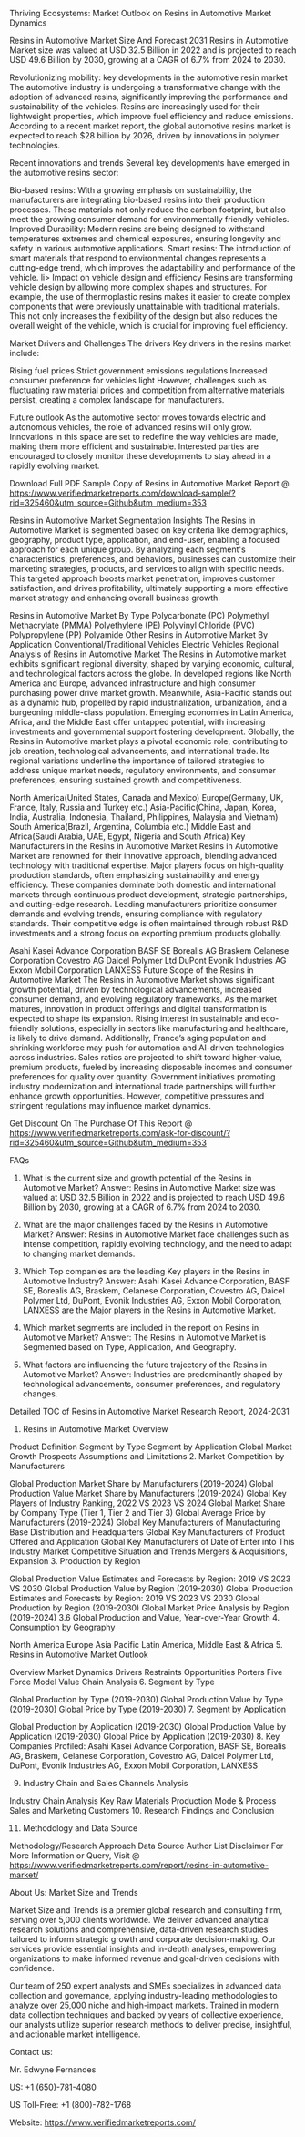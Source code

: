 Thriving Ecosystems: Market Outlook on Resins in Automotive Market Dynamics


Resins in Automotive Market Size And Forecast 2031
Resins in Automotive Market size was valued at USD 32.5 Billion in 2022 and is projected to reach USD 49.6 Billion by 2030, growing at a CAGR of 6.7% from 2024 to 2030.

Revolutionizing mobility: key developments in the automotive resin market
The automotive industry is undergoing a transformative change with the adoption of advanced resins, significantly improving the performance and sustainability of the vehicles. Resins are increasingly used for their lightweight properties, which improve fuel efficiency and reduce emissions. According to a recent market report, the global automotive resins market is expected to reach $28 billion by 2026, driven by innovations in polymer technologies.

Recent innovations and trends
Several key developments have emerged in the automotive resins sector:

Bio-based resins: With a growing emphasis on sustainability, the manufacturers are integrating bio-based resins into their production processes. These materials not only reduce the carbon footprint, but also meet the growing consumer demand for environmentally friendly vehicles.
Improved Durability: Modern resins are being designed to withstand temperatures extremes and chemical exposures, ensuring longevity and safety in various automotive applications.
Smart resins: The introduction of smart materials that respond to environmental changes represents a cutting-edge trend, which improves the adaptability and performance of the vehicle.
li>
Impact on vehicle design and efficiency
Resins are transforming vehicle design by allowing more complex shapes and structures. For example, the use of thermoplastic resins makes it easier to create complex components that were previously unattainable with traditional materials. This not only increases the flexibility of the design but also reduces the overall weight of the vehicle, which is crucial for improving fuel efficiency.

Market Drivers and Challenges
The drivers Key drivers in the resins market include:

Rising fuel prices
Strict government emissions regulations
Increased consumer preference for vehicles light
However, challenges such as fluctuating raw material prices and competition from alternative materials persist, creating a complex landscape for manufacturers.

Future outlook
As the automotive sector moves towards electric and autonomous vehicles, the role of advanced resins will only grow. Innovations in this space are set to redefine the way vehicles are made, making them more efficient and sustainable. Interested parties are encouraged to closely monitor these developments to stay ahead in a rapidly evolving market.

Download Full PDF Sample Copy of Resins in Automotive Market Report @ https://www.verifiedmarketreports.com/download-sample/?rid=325460&utm_source=Github&utm_medium=353

Resins in Automotive Market Segmentation Insights
The Resins in Automotive Market is segmented based on key criteria like demographics, geography, product type, application, and end-user, enabling a focused approach for each unique group. By analyzing each segment's characteristics, preferences, and behaviors, businesses can customize their marketing strategies, products, and services to align with specific needs. This targeted approach boosts market penetration, improves customer satisfaction, and drives profitability, ultimately supporting a more effective market strategy and enhancing overall business growth.

Resins in Automotive Market By Type
Polycarbonate (PC)
Polymethyl Methacrylate (PMMA)
Polyethylene (PE)
Polyvinyl Chloride (PVC)
Polypropylene (PP)
Polyamide
Other
Resins in Automotive Market By Application
Conventional/Traditional Vehicles
Electric Vehicles
Regional Analysis of Resins in Automotive Market
The Resins in Automotive market exhibits significant regional diversity, shaped by varying economic, cultural, and technological factors across the globe. In developed regions like North America and Europe, advanced infrastructure and high consumer purchasing power drive market growth. Meanwhile, Asia-Pacific stands out as a dynamic hub, propelled by rapid industrialization, urbanization, and a burgeoning middle-class population. Emerging economies in Latin America, Africa, and the Middle East offer untapped potential, with increasing investments and governmental support fostering development. Globally, the Resins in Automotive market plays a pivotal economic role, contributing to job creation, technological advancements, and international trade. Its regional variations underline the importance of tailored strategies to address unique market needs, regulatory environments, and consumer preferences, ensuring sustained growth and competitiveness.

North America(United States, Canada and Mexico)
Europe(Germany, UK, France, Italy, Russia and Turkey etc.)
Asia-Pacific(China, Japan, Korea, India, Australia, Indonesia, Thailand, Philippines, Malaysia and Vietnam)
South America(Brazil, Argentina, Columbia etc.)
Middle East and Africa(Saudi Arabia, UAE, Egypt, Nigeria and South Africa)
Key Manufacturers in the Resins in Automotive Market
Resins in Automotive Market are renowned for their innovative approach, blending advanced technology with traditional expertise. Major players focus on high-quality production standards, often emphasizing sustainability and energy efficiency. These companies dominate both domestic and international markets through continuous product development, strategic partnerships, and cutting-edge research. Leading manufacturers prioritize consumer demands and evolving trends, ensuring compliance with regulatory standards. Their competitive edge is often maintained through robust R&D investments and a strong focus on exporting premium products globally.

Asahi Kasei Advance Corporation
BASF SE
Borealis AG
Braskem
Celanese Corporation
Covestro AG
Daicel Polymer Ltd
DuPont
Evonik Industries AG
Exxon Mobil Corporation
LANXESS
Future Scope of the Resins in Automotive Market
The Resins in Automotive Market shows significant growth potential, driven by technological advancements, increased consumer demand, and evolving regulatory frameworks. As the market matures, innovation in product offerings and digital transformation is expected to shape its expansion. Rising interest in sustainable and eco-friendly solutions, especially in sectors like manufacturing and healthcare, is likely to drive demand. Additionally, France’s aging population and shrinking workforce may push for automation and AI-driven technologies across industries. Sales ratios are projected to shift toward higher-value, premium products, fueled by increasing disposable incomes and consumer preferences for quality over quantity. Government initiatives promoting industry modernization and international trade partnerships will further enhance growth opportunities. However, competitive pressures and stringent regulations may influence market dynamics.

Get Discount On The Purchase Of This Report @ https://www.verifiedmarketreports.com/ask-for-discount/?rid=325460&utm_source=Github&utm_medium=353

FAQs
1. What is the current size and growth potential of the Resins in Automotive Market?
Answer: Resins in Automotive Market size was valued at USD 32.5 Billion in 2022 and is projected to reach USD 49.6 Billion by 2030, growing at a CAGR of 6.7% from 2024 to 2030.

2. What are the major challenges faced by the Resins in Automotive Market?
Answer: Resins in Automotive Market face challenges such as intense competition, rapidly evolving technology, and the need to adapt to changing market demands.

3. Which Top companies are the leading Key players in the Resins in Automotive Industry?
Answer: Asahi Kasei Advance Corporation, BASF SE, Borealis AG, Braskem, Celanese Corporation, Covestro AG, Daicel Polymer Ltd, DuPont, Evonik Industries AG, Exxon Mobil Corporation, LANXESS are the Major players in the Resins in Automotive Market.

4. Which market segments are included in the report on Resins in Automotive Market?
Answer: The Resins in Automotive Market is Segmented based on Type, Application, And Geography.

5. What factors are influencing the future trajectory of the Resins in Automotive Market?
Answer: Industries are predominantly shaped by technological advancements, consumer preferences, and regulatory changes.

Detailed TOC of Resins in Automotive Market Research Report, 2024-2031
1. Resins in Automotive Market Overview

Product Definition
Segment by Type
Segment by Application
Global Market Growth Prospects
Assumptions and Limitations
2. Market Competition by Manufacturers

Global Production Market Share by Manufacturers (2019-2024)
Global Production Value Market Share by Manufacturers (2019-2024)
Global Key Players of Industry Ranking, 2022 VS 2023 VS 2024
Global Market Share by Company Type (Tier 1, Tier 2 and Tier 3)
Global Average Price by Manufacturers (2019-2024)
Global Key Manufacturers of Manufacturing Base Distribution and Headquarters
Global Key Manufacturers of Product Offered and Application
Global Key Manufacturers of Date of Enter into This Industry
Market Competitive Situation and Trends
Mergers & Acquisitions, Expansion
3. Production by Region

Global Production Value Estimates and Forecasts by Region: 2019 VS 2023 VS 2030
Global Production Value by Region (2019-2030)
Global Production Estimates and Forecasts by Region: 2019 VS 2023 VS 2030
Global Production by Region (2019-2030)
Global Market Price Analysis by Region (2019-2024) 3.6 Global Production and Value, Year-over-Year Growth
4. Consumption by Geography

North America
Europe
Asia Pacific
Latin America, Middle East & Africa
5. Resins in Automotive Market Outlook

Overview
Market Dynamics
Drivers
Restraints
Opportunities
Porters Five Force Model
Value Chain Analysis 
6. Segment by Type

Global Production by Type (2019-2030)
Global Production Value by Type (2019-2030)
Global Price by Type (2019-2030)
7. Segment by Application

Global Production by Application (2019-2030)
Global Production Value by Application (2019-2030)
Global Price by Application (2019-2030)
8. Key Companies Profiled: Asahi Kasei Advance Corporation, BASF SE, Borealis AG, Braskem, Celanese Corporation, Covestro AG, Daicel Polymer Ltd, DuPont, Evonik Industries AG, Exxon Mobil Corporation, LANXESS

9. Industry Chain and Sales Channels Analysis

Industry Chain Analysis
Key Raw Materials
Production Mode & Process
Sales and Marketing
Customers
10. Research Findings and Conclusion

11. Methodology and Data Source

Methodology/Research Approach
Data Source
Author List
Disclaimer
For More Information or Query, Visit @ https://www.verifiedmarketreports.com/report/resins-in-automotive-market/

About Us: Market Size and Trends

Market Size and Trends is a premier global research and consulting firm, serving over 5,000 clients worldwide. We deliver advanced analytical research solutions and comprehensive, data-driven research studies tailored to inform strategic growth and corporate decision-making. Our services provide essential insights and in-depth analyses, empowering organizations to make informed revenue and goal-driven decisions with confidence.

Our team of 250 expert analysts and SMEs specializes in advanced data collection and governance, applying industry-leading methodologies to analyze over 25,000 niche and high-impact markets. Trained in modern data collection techniques and backed by years of collective experience, our analysts utilize superior research methods to deliver precise, insightful, and actionable market intelligence.

Contact us:

Mr. Edwyne Fernandes

US: +1 (650)-781-4080

US Toll-Free: +1 (800)-782-1768

Website: https://www.verifiedmarketreports.com/
